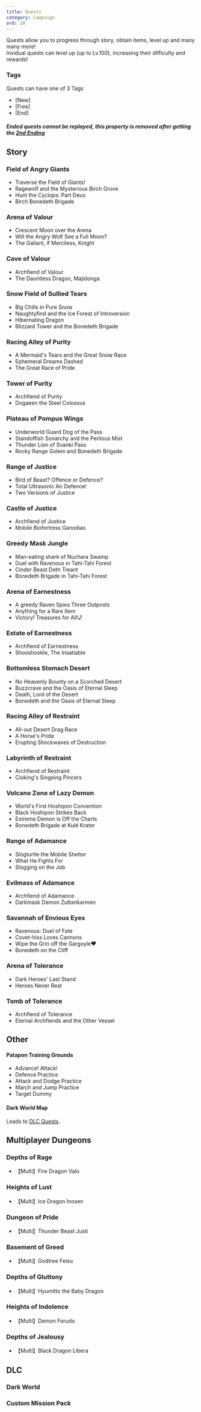 ```yaml
---
title: Quests
category: Campaign
ord: 10
---
```

Quests allow you to progress through story, obtain items, level up and many many more!<br>
Invidual quests can level up (up to Lv.100), increasing their difficulty and rewards!<br>
### Tags
Quests can have one of 3 Tags
- [New]
- [Free]
- [End]
##### Ended quests cannot be replayed, this property is removed after getting the [2nd Ending](./endings#bonus-3)
## Story
### Field of Angry Giants
- Traverse the Field of Giants!
- Ragewolf and the Mysterious Birch Grove
- Hunt the Cyclops: Part Deux
- Birch Bonedeth Brigade
### Arena of Valour
- Crescent Moon over the Arena
- Will the Angry Wolf See a Full Moon?
- The Gallant, if Merciless, Knight
### Cave of Valour
- Archfiend of Valour
- The Dauntless Dragon, Majidonga
### Snow Field of Sullied Tears
- Big Chills in Pure Snow
- Naughtyfind and the Ice Forest of Introversion
- Hibernating Dragon
- Blizzard Tower and the Bonedeth Brigade
### Racing Alley of Purity
- A Mermaid's Tears and the Great Snow Race
- Ephemeral Dreams Dashed
- The Great Race of Pride
### Tower of Purity
- Archfiend of Purity
- Dogaeen the Steel Colossus
### Plateau of Pompus Wings
- Underworld Guard Dog of the Pass
- Standoffish Sonarchy and the Perilous Mist
- Thunder Lion of Svanki Pass
- Rocky Range Golem and Bonedeth Brigade
### Range of Justice
- Bird of Beast? Offence or Defence?
- Total Ultrasonic Air Defence!
- Two Versions of Justice
### Castle of Justice
- Archfiend of Justice
- Mobile Biofortress Ganodias
### Greedy Mask Jungle
- Man-eating shark of Nuchara Swamp
- Duel with Ravenous in Tahi-Tahi Forest
- Cinder Beast Deth Treant
- Bonedeth Brigade in Tahi-Tahi Forest
### Arena of Earnestness
- A greedy Raven Spies Three Outposts
- Anything for a Rare Item
- Victory! Treasures for All!♪
### Estate of Earnestness
- Archfiend of Earnestness
- Shooshookle, The Insatiable
### Bottomless Stomach Desert
- No Heavenly Bounty on a Scorched Desert
- Buzzcrave and the Oasis of Eternal Sleep
- Death, Lord of the Desert
- Bonedeth and the Oasis of Eternal Sleep
### Racing Alley of Restraint
- All-out Desert Drag Race
- A Horse's Pride
- Erupting Shockwaves of Destruction
### Labyrinth of Restraint
- Archfiend of Restraint
- Cioking's Singeing Pincers
### Volcano Zone of Lazy Demon
- World's First Hoshipon Convention
- Black Hoshipon Strikes Back
- Extreme Demon is Off the Charts
- Bonedeth Brigade at Kulé Krater
### Range of Adamance
- Slogturtle the Mobile Shelter
- What He Fights For
- Slogging on the Job
### Evilmass of Adamance
- Archfiend of Adamance
- Darkmask Demon Zuttankarmen
### Savannah of Envious Eyes
- Ravenous: Duel of Fate
- Covet-hiss Loves Cannons
- Wipe the Grin off the Gargoyle❤
- Bonedeth on the Cliff
### Arena of Tolerance
- Dark Heroes' Last Stand
- Heroes Never Rest
### Tomb of Tolerance
- Archfiend of Tolerance
- Eternal Archfiends and the Other Vessel
## Other
#### Patapon Training Grounds
- Advance! Attack!
- Defence Practice
- Attack and Dodge Practice
- March and Jump Practice
- Target Dummy
#### Dark World Map
Leads to [DLC Quests](#dlc).
## Multiplayer Dungeons
### **Depths of Rage**
- 【Multi】Fire Dragon Valo
### **Heights of Lust**
- 【Multi】Ice Dragon Inosen
### **Dungeon of Pride**
- 【Multi】Thunder Beast Justi
### **Basement of Greed**
- 【Multi】Godtree Feisu
### **Depths of Gluttony**
- 【Multi】Hyumitto the Baby Dragon
### **Heights of Indolence**
- 【Multi】Demon Forudo
### **Depths of Jealousy**
- 【Multi】Black Dragon Libera
## DLC
### Dark World
### Custom Mission Pack
